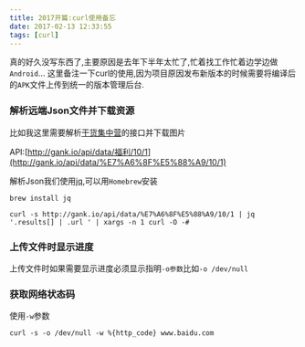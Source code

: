 ```yaml
---
title: 2017开篇:curl使用备忘
date: 2017-02-13 12:33:55
tags: [curl]
---
```


真的好久没写东西了,主要原因是去年下半年太忙了,忙着找工作忙着边学边做`Android`...
这里备注一下curl的使用,因为项目原因发布新版本的时候需要将编译后的`APK`文件上传到统一的版本管理后台.


### 解析远端Json文件并下载资源

比如我这里需要解析[干货集中营](http://gank.io/)的接口并下载图片

API:[http://gank.io/api/data/福利/10/1](http://gank.io/api/data/%E7%A6%8F%E5%88%A9/10/1)

解析Json我们使用[jq](https://stedolan.github.io/jq/),可以用`Homebrew`安装

~~~shell
brew install jq
~~~

~~~shell
curl -s http://gank.io/api/data/%E7%A6%8F%E5%88%A9/10/1 | jq '.results[] | .url ' | xargs -n 1 curl -O -#
~~~

### 上传文件时显示进度

上传文件时如果需要显示进度必须显示指明`-o参数`比如`-o /dev/null`

### 获取网络状态码

使用`-w`参数

~~~shell
curl -s -o /dev/null -w %{http_code} www.baidu.com
~~~